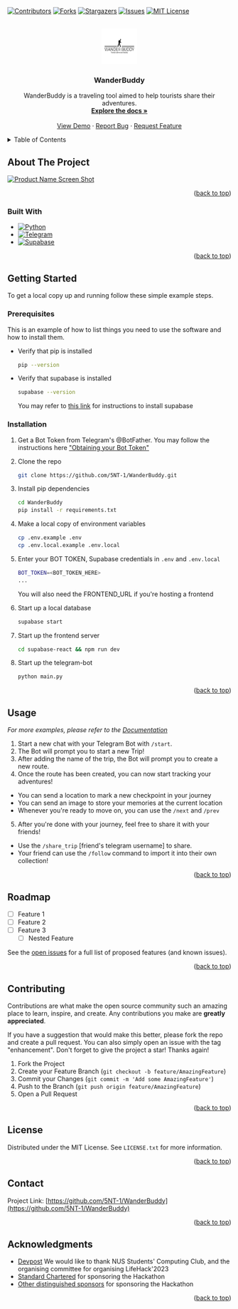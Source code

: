 <a name="readme-top"></a>
<!-- PROJECT SHIELDS -->
[![Contributors][contributors-shield]][contributors-url]
[![Forks][forks-shield]][forks-url]
[![Stargazers][stars-shield]][stars-url]
[![Issues][issues-shield]][issues-url]
[![MIT License][license-shield]][license-url]

<!-- PROJECT LOGO -->
<br />
<div align="center">
  <a href="https://github.com/5NT-1/WanderBuddy">
    <img src="images/hero.png" alt="Logo" width="80" height="80">
  </a>

<h3 align="center">WanderBuddy</h3>

  <p align="center">
    WanderBuddy is a traveling tool aimed to help tourists share their adventures.
    <br />
    <a href="https://github.com/5NT-1/WanderBuddy"><strong>Explore the docs »</strong></a>
    <br />
    <br />
    <a href="https://github.com/5NT-1/WanderBuddy">View Demo</a>
    ·
    <a href="https://github.com/5NT-1/WanderBuddy/issues">Report Bug</a>
    ·
    <a href="https://github.com/5NT-1/WanderBuddy/issues">Request Feature</a>
  </p>
</div>



<!-- TABLE OF CONTENTS -->
<details>
  <summary>Table of Contents</summary>
  <ol>
    <li>
      <a href="#about-the-project">About The Project</a>
      <ul>
        <li><a href="#built-with">Built With</a></li>
      </ul>
    </li>
    <li>
      <a href="#getting-started">Getting Started</a>
      <ul>
        <li><a href="#prerequisites">Prerequisites</a></li>
        <li><a href="#installation">Installation</a></li>
      </ul>
    </li>
    <li><a href="#usage">Usage</a></li>
    <li><a href="#roadmap">Roadmap</a></li>
    <li><a href="#contributing">Contributing</a></li>
    <li><a href="#license">License</a></li>
    <li><a href="#contact">Contact</a></li>
    <li><a href="#acknowledgments">Acknowledgments</a></li>
  </ol>
</details>

<!-- ABOUT THE PROJECT -->
## About The Project

[![Product Name Screen Shot][product-screenshot]](https://example.com)

<p align="right">(<a href="#readme-top">back to top</a>)</p>

### Built With

* [![Python][Python]][Python-url]
* [![Telegram][Telegram]][Telegram-url]
* [![Supabase][Supabase]][Supabase-url]

<p align="right">(<a href="#readme-top">back to top</a>)</p>



<!-- GETTING STARTED -->
## Getting Started

To get a local copy up and running follow these simple example steps.

### Prerequisites

This is an example of how to list things you need to use the software and how to install them.
* Verify that pip is installed
  ```sh
  pip --version
  ```

* Verify that supabase is installed
  ```sh
  supabase --version
  ```
  You may refer to [this link](https://supabase.com/docs/guides/getting-started/local-development) for instructions to install supabase

### Installation

1. Get a Bot Token from Telegram's @BotFather. You may follow the instructions here ["Obtaining your Bot Token"](https://core.telegram.org/bots/tutorial#obtain-your-bot-token)
2. Clone the repo
   ```sh
   git clone https://github.com/5NT-1/WanderBuddy.git
   ```
3. Install pip dependencies
   ```sh
   cd WanderBuddy
   pip install -r requirements.txt
   ```
4. Make a local copy of environment variables
   ```sh
   cp .env.example .env
   cp .env.local.example .env.local
   ```
5. Enter your BOT TOKEN, Supabase credentials in `.env` and `.env.local`
   ```sh
   BOT_TOKEN=<BOT_TOKEN_HERE>
   ...
   ```
   You will also need the FRONTEND_URL if you're hosting a frontend
6. Start up a local database
   ```sh
   supabase start
   ```
6. Start up the frontend server 
   ```sh
   cd supabase-react && npm run dev
   ```

6. Start up the telegram-bot
   ```sh
   python main.py
   ```

<p align="right">(<a href="#readme-top">back to top</a>)</p>


<!-- USAGE EXAMPLES -->
## Usage

_For more examples, please refer to the [Documentation](https://example.com)_

1. Start a new chat with your Telegram Bot with `/start`.
2. The Bot will prompt you to start a new Trip! 
3. After adding the name of the trip, the Bot will prompt you to create a new route.
4. Once the route has been created, you can now start tracking your adventures!
- You can send a location to mark a new checkpoint in your journey
- You can send an image to store your memories at the current location
- Whenever you're ready to move on, you can use the `/next` and `/prev`
5. After you're done with your journey, feel free to share it with your friends!
- Use the `/share_trip` [friend's telegram username] to share.
- Your friend can use the `/follow` command to import it into their own collection!
<p align="right">(<a href="#readme-top">back to top</a>)</p>


<!-- ROADMAP -->
## Roadmap

- [ ] Feature 1
- [ ] Feature 2
- [ ] Feature 3
    - [ ] Nested Feature

See the [open issues](https://github.com/5NT-1/WanderBuddy/issues) for a full list of proposed features (and known issues).

<p align="right">(<a href="#readme-top">back to top</a>)</p>


<!-- CONTRIBUTING -->
## Contributing

Contributions are what make the open source community such an amazing place to learn, inspire, and create. Any contributions you make are **greatly appreciated**.

If you have a suggestion that would make this better, please fork the repo and create a pull request. You can also simply open an issue with the tag "enhancement".
Don't forget to give the project a star! Thanks again!

1. Fork the Project
2. Create your Feature Branch (`git checkout -b feature/AmazingFeature`)
3. Commit your Changes (`git commit -m 'Add some AmazingFeature'`)
4. Push to the Branch (`git push origin feature/AmazingFeature`)
5. Open a Pull Request

<p align="right">(<a href="#readme-top">back to top</a>)</p>


<!-- LICENSE -->
## License

Distributed under the MIT License. See `LICENSE.txt` for more information.

<p align="right">(<a href="#readme-top">back to top</a>)</p>

<!-- CONTACT -->
## Contact

Project Link: [https://github.com/5NT-1/WanderBuddy](https://github.com/5NT-1/WanderBuddy)

<p align="right">(<a href="#readme-top">back to top</a>)</p>


<!-- ACKNOWLEDGMENTS -->
## Acknowledgments

* [Devpost](https://lifehack-23.devpost.com/) We would like to thank NUS Students' Computing Club, and the organising committee for organising LifeHack'2023
* [Standard Chartered](https://www.sc.com/sg/) for sponsoring the Hackathon
* [Other distinguished sponsors](https://lifehack-website.web.app/) for sponsoring the Hackathon

<p align="right">(<a href="#readme-top">back to top</a>)</p>


<!-- MARKDOWN LINKS & IMAGES -->
<!-- https://www.markdownguide.org/basic-syntax/#reference-style-links -->
[contributors-shield]: https://img.shields.io/github/contributors/5NT-1/WanderBuddy.svg?style=for-the-badge
[contributors-url]: https://github.com/5NT-1/WanderBuddy/graphs/contributors
[forks-shield]: https://img.shields.io/github/forks/5NT-1/WanderBuddy.svg?style=for-the-badge
[forks-url]: https://github.com/5NT-1/WanderBuddy/network/members
[stars-shield]: https://img.shields.io/github/stars/5NT-1/WanderBuddy.svg?style=for-the-badge
[stars-url]: https://github.com/5NT-1/WanderBuddy/stargazers
[issues-shield]: https://img.shields.io/github/issues/5NT-1/WanderBuddy.svg?style=for-the-badge
[issues-url]: https://github.com/5NT-1/WanderBuddy/issues
[license-shield]: https://img.shields.io/github/license/5NT-1/WanderBuddy.svg?style=for-the-badge
[license-url]: https://github.com/5NT-1/WanderBuddy/blob/master/LICENSE.txt
[linkedin-shield]: https://img.shields.io/badge/-LinkedIn-black.svg?style=for-the-badge&logo=linkedin&colorB=555
[linkedin-url]: https://linkedin.com/in/linkedin_username
[product-screenshot]: images/screenshot.png
[Next.js]: https://img.shields.io/badge/next.js-000000?style=for-the-badge&logo=nextdotjs&logoColor=white
[Next-url]: https://nextjs.org/
[React.js]: https://img.shields.io/badge/React-20232A?style=for-the-badge&logo=react&logoColor=61DAFB
[React-url]: https://reactjs.org/
[Python]: https://img.shields.io/badge/python-3670A0?style=for-the-badge&logo=python&logoColor=ffdd54
[Python-url]: https://www.python.org/
[Telegram]: https://img.shields.io/badge/Telegram-2CA5E0?style=for-the-badge&logo=telegram&logoColor=white
[Telegram-url]: https://telegram.org/?setln=en
[Supabase]: https://img.shields.io/badge/Supabase-3ECF8E?style=for-the-badge&logo=supabase&logoColor=white
[Supabase-url]: https://supabase.com/